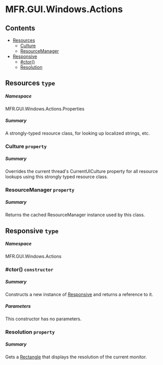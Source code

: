 <a name='assembly'></a>
# MFR.GUI.Windows.Actions

## Contents

- [Resources](#T-MFR-GUI-Windows-Actions-Properties-Resources 'MFR.GUI.Windows.Actions.Properties.Resources')
  - [Culture](#P-MFR-GUI-Windows-Actions-Properties-Resources-Culture 'MFR.GUI.Windows.Actions.Properties.Resources.Culture')
  - [ResourceManager](#P-MFR-GUI-Windows-Actions-Properties-Resources-ResourceManager 'MFR.GUI.Windows.Actions.Properties.Resources.ResourceManager')
- [Responsive](#T-MFR-GUI-Windows-Actions-Responsive 'MFR.GUI.Windows.Actions.Responsive')
  - [#ctor()](#M-MFR-GUI-Windows-Actions-Responsive-#ctor-System-Drawing-Rectangle- 'MFR.GUI.Windows.Actions.Responsive.#ctor(System.Drawing.Rectangle)')
  - [Resolution](#P-MFR-GUI-Windows-Actions-Responsive-Resolution 'MFR.GUI.Windows.Actions.Responsive.Resolution')

<a name='T-MFR-GUI-Windows-Actions-Properties-Resources'></a>
## Resources `type`

##### Namespace

MFR.GUI.Windows.Actions.Properties

##### Summary

A strongly-typed resource class, for looking up localized strings, etc.

<a name='P-MFR-GUI-Windows-Actions-Properties-Resources-Culture'></a>
### Culture `property`

##### Summary

Overrides the current thread's CurrentUICulture property for all
  resource lookups using this strongly typed resource class.

<a name='P-MFR-GUI-Windows-Actions-Properties-Resources-ResourceManager'></a>
### ResourceManager `property`

##### Summary

Returns the cached ResourceManager instance used by this class.

<a name='T-MFR-GUI-Windows-Actions-Responsive'></a>
## Responsive `type`

##### Namespace

MFR.GUI.Windows.Actions

<a name='M-MFR-GUI-Windows-Actions-Responsive-#ctor-System-Drawing-Rectangle-'></a>
### #ctor() `constructor`

##### Summary

Constructs a new instance of
[Responsive](#T-MFR-GUI-Windows-Actions-Responsive 'MFR.GUI.Windows.Actions.Responsive') and returns a reference to
it.

##### Parameters

This constructor has no parameters.

<a name='P-MFR-GUI-Windows-Actions-Responsive-Resolution'></a>
### Resolution `property`

##### Summary

Gets a [Rectangle](http://msdn.microsoft.com/query/dev14.query?appId=Dev14IDEF1&l=EN-US&k=k:System.Drawing.Rectangle 'System.Drawing.Rectangle') that displays the resolution
of the current monitor.
